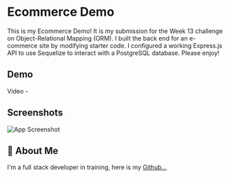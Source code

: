 # Ecommerce Demo

This is my Ecommerce Demo! It is my submission for the Week 13 challenge on Object-Relational Mapping (ORM). I built the back end for an e-commerce site by modifying starter code. I configured a working Express.js API to use Sequelize to interact with a PostgreSQL database. Please enjoy!

## Demo

Video - 

## Screenshots

![App Screenshot](https://via.placeholder.com/468x300?text=App+Screenshot+Here)

## 🚀 About Me
I'm a full stack developer in training, here is my [Github...](https://github.com/charbonneauJ)
